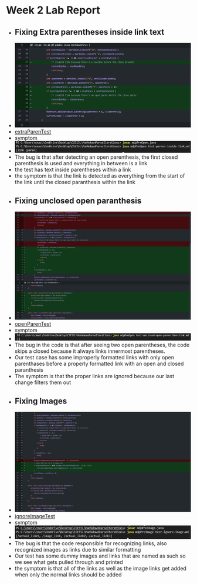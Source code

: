 **Week 2 Lab Report**
=====================
- ## Fixing Extra parentheses inside link text
- ![image](lab2pics/openParenChanges.png)
- [extraParenTest](https://cmasterm.github.io/cse15l-lab-reports/lab2tests/test-parens-inside-link.md)
- symptom
- ![image](lab2pics/parenInsideSymptom.png)
- The bug is that after detecting an open parenthesis, the first closed parenthesis is used and everything in between is a link
- the test has text inside parentheses within a link
- the symptom is that the link is detected as everything from the start of the link until the closed paranthesis within the link
- ## Fixing unclosed open paranthesis
- ![image](lab2pics/unclosedChanges.png)
- [openParenTest](https://cmasterm.github.io/cse15l-lab-reports/lab2tests/test-unclosed-open-paren-then-link.md)
- symptom
- ![image](lab2pics/unclodedOpen.png)
- The bug in the code is that after seeing two open parentheses, the code skips a closed because it always links innermost parentheses.
- Our test case has some improperly formatted links with only open parenthases before a properly formatted link with an open and closed paranthesis
- The symptom is that the proper links are ignored because our last change filters them out
- ## Fixing Images
- ![image](lab2pics/imageFix.png)
- [ignoreImageTest](https://cmasterm.github.io/cse15l-lab-reports/lab2tests/test-ignore-image.md)
- symptom 
- ![image](lab2pics/imageSymptom.png)
- The bug is that the code responsible for recognizing links, also recognized images as links due to similar formatting
- Our test has some dummy images and links that are named as such so we see what gets pulled through and printed
- the symptom is that all of the links as well as the image links get added when only the normal links should be added
